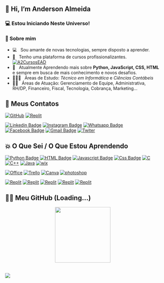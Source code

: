 ## 👋 Hi, I’m Anderson Almeida

### 💻 Estou Iniciando Neste Universo!

<h3> 👨 Sobre mim </h3>

- 💻 &nbsp; Sou amante de novas tecnologias, sempre disposto a aprender.
- 💼 &nbsp; Tenho uma plataforma de cursos profissionalizantes. [![A2CursosEAD](https://img.shields.io/badge/website-000000?style=for-the-badge&logo=About.me&logoColor=white&link=https://github.com/Anderson-Pontes94)](https://a2cursosead.com.br/)
- 🌱 &nbsp; Atualmente Aprendendo mais sobre **Python, JavaScript, CSS, HTML** e sempre em busca de mais conhecimento e novos desafios.
- 👨🏻‍🎓 &nbsp; Áreas de Estudo: *Técnico em Informática* e *Ciências Contábeis*
- 🤜🏻 &nbsp; Áreas de Atuação: Gerenciamento de Equipe, Administrativa, RH/DP, Financeiro, Fiscal, Tecnologia, Cobrança, Marketing...  

## 📲 Meus Contatos

[![GitHub](https://img.shields.io/badge/GitHub-100000?style=for-the-badge&logo=github&logoColor=white&link=https://github.com/Anderson-Pontes94)](https://github.com/Anderson-Pontes94)
[![Replit](https://img.shields.io/badge/replit-667881?style=for-the-badge&logo=replit&logoColor=white&link=https://github.com/Anderson-Pontes94)](https://replit.com/@14282492732)

[![Linkedin Badge](https://img.shields.io/badge/-Linkedin-blue?style=for-the-badge&logo=Linkedin&logoColor=white&link=https://github.com/Anderson-Pontes94)](https://www.linkedin.com/in/anderson-almeida-270b8633/)
[![Instagram Badge](https://img.shields.io/badge/-instagram-red?style=for-the-badge&logo=instagram&logoColor=white&link=https://github.com/Anderson-Pontes94)](https://www.instagram.com/andersonpontesalmeida/)
[![Whatsapp Badge](https://img.shields.io/badge/WhatsApp-25D366?style=for-the-badge&logo=whatsapp&logoColor=white&link=https://github.com/Anderson-Pontes94)](https://wa.me/27999485580)
[![Facebook Badge](https://img.shields.io/badge/-Facebook-blue?style=for-the-badge&logo=Facebook&logoColor=white&link=https://github.com/Anderson-Pontes94)](https://www.facebook.com/andersonpontesalmeida)
[![Gmail Badge](https://img.shields.io/badge/Gmail-D14836?style=for-the-badge&logo=gmail&logoColor=white&link=https://github.com/Anderson-Pontes94)](anderson.pontes.a@gmail.com)
[![Twiter](https://img.shields.io/badge/Twitter-1DA1F2?style=for-the-badge&logo=twitter&logoColor=white&link=https://github.com/Anderson-Pontes94)](https://twitter.com/andersonpontes_)

</h4>

## 💥 O Que Sei / O Que Estou Aprendendo

[![Python Badge](https://img.shields.io/badge/Python-3776AB?style=for-the-badge&logo=python&logoColor=white)]()
[![HTML Badge](https://img.shields.io/badge/HTML-239120?style=for-the-badge&logo=html5&logoColor=white)]()
[![Javascript Badge](https://img.shields.io/badge/Javascript-F7DF1E?style=for-the-badge&logo=javascript&logoColor=white)]()
[![Css Badge](https://img.shields.io/badge/CSS-239120?style=for-the-badge&logo=css3&logoColor=white)]()
[![C](https://img.shields.io/badge/C-00599C?style=for-the-badge&logo=c&logoColor=white)]()
[![C++](https://img.shields.io/badge/C%2B%2B-00599C?style=for-the-badge&logo=c%2B%2B&logoColor=white)]()
[![Java](https://img.shields.io/badge/Java-ED8B00?style=for-the-badge&logo=java&logoColor=white)]()
[![wix](https://img.shields.io/badge/Wix-000?style=for-the-badge&logo=wix&logoColor=white)]()

[![Office](https://img.shields.io/badge/Microsoft_Office-D83B01?style=for-the-badge&logo=microsoft-office&logoColor=white)]()
[![Trello](https://img.shields.io/badge/Trello-0052CC?style=for-the-badge&logo=trello&logoColor=white)]()
[![Canva](https://img.shields.io/badge/Canva-%2300C4CC.svg?&style=for-the-badge&logo=Canva&logoColor=white)]()
[![photoshop](https://aleen42.github.io/badges/src/photoshop.svg)]()

[![Replit](https://img.shields.io/badge/iOS-000000?style=for-the-badge&logo=ios&logoColor=white)]()
[![Replit](https://img.shields.io/badge/Android-3DDC84?style=for-the-badge&logo=android&logoColor=white)]()
[![Replit](https://img.shields.io/badge/Linux-FCC624?style=for-the-badge&logo=linux&logoColor=black)]()
[![Replit](https://img.shields.io/badge/Windows-0078D6?style=for-the-badge&logo=windows&logoColor=white)]()
[![Replit](https://img.shields.io/badge/Windows_XP-003399?style=for-the-badge&logo=windows-xp&logoColor=white)]()


## ✍🏼 Meu GitHub (Loading...)

<div align="center">
  <a href="https://github.com/Anderson-Pontes94">
  <img height="180em" src="https://github-readme-stats.vercel.app/api?username=Anderson-Pontes94&show_icons=true&theme=dark&include_all_commits=true&count_private=true"/>
</div>
<br><br>

<div>
    <img src="https://img.shields.io/static/v1?label=Overview&message=ANDERSON ALMEIDA&color=f8efd4&style=for-the-badge&logo=GitHub">
</div>

###
